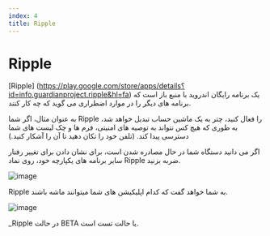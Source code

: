 ```yaml
---
index: 4
title: Ripple
---
```

# Ripple

[Ripple] (https://play.google.com/store/apps/details؟id=info.guardianproject.ripple&hl=fa) یک برنامه رایگان اندروید با منبع باز است که برنامه های دیگر را در موارد اضطراری می گوید که چه کار کنند.

به عنوان مثال، اگر شما Ripple را فعال کنید، چتر به یک ماشین حساب تبدیل خواهد شد، به طوری که هیچ کس نتواند به توصیه های امنیتی، فرم ها و چک لیست های شما دسترسی پیدا کند. (تلفن خود را تکان دهید تا آن را آشکار کنید.)

اگر می دانید دستگاه شما در حال مصادره شدن است، برای نشان دادن برای تغییر رفتار سایر برنامه های یکپارچه خود، روی نماد Ripple ضربه بزنید.

![image](ripple0.png)

Ripple به شما خواهد گفت که کدام اپلیکیشن های شما میتوانند ماشه باشند.

![image](ripple1.png)

_Ripple در حالت BETA یا حالت تست است.